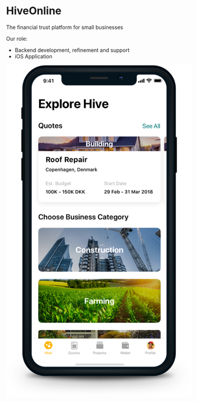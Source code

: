 # HiveOnline

The financial trust platform for small businesses

Our role:

* Backend development, refinement and support
* iOS Application

![](../.gitbook/assets/hive.png)

